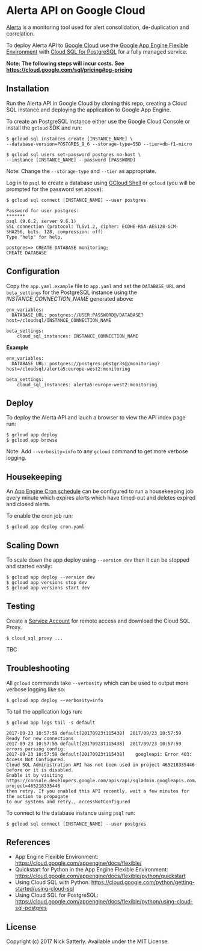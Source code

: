 Alerta API on Google Cloud
==========================

[Alerta](https://alerta.io) is a monitoring tool used for alert
consolidation, de-duplication and correlation.

To deploy Alerta API to [Google Cloud](https://cloud.google.com) use the
[Google App Engine Flexible Environment](https://cloud.google.com/appengine/docs/flexible/)
with [Cloud SQL for PostgreSQL](https://cloud.google.com/appengine/docs/flexible/python/using-cloud-sql-postgres)
for a fully managed service.

**Note: The following steps will incur costs. See https://cloud.google.com/sql/pricing#pg-pricing**

Installation
------------

Run the Alerta API in Google Cloud by cloning this repo, creating a
Cloud SQL instance and deploying the application to Google App Engine.

To create an PostgreSQL instance either use the Google Cloud Console
or install the `gcloud` SDK and run:

    $ gcloud sql instances create [INSTANCE_NAME] \
    --database-version=POSTGRES_9_6 --storage-type=SSD --tier=db-f1-micro

    $ gcloud sql users set-password postgres no-host \
    --instance [INSTANCE_NAME] --password [PASSWORD]

Note: Change the `--storage-type` and `--tier` as appropriate.

Log in to `psql` to create a database using [GCloud Shell](https://cloud.google.com/shell/docs/)
or `gcloud` (you will be prompted for the password set above):

    $ gcloud sql connect [INSTANCE_NAME] --user postgres

    Password for user postgres:
    *******
    psql (9.6.2, server 9.6.1)
    SSL connection (protocol: TLSv1.2, cipher: ECDHE-RSA-AES128-GCM-SHA256, bits: 128, compression: off)
    Type "help" for help.

    postgres=> CREATE DATABASE monitoring;
    CREATE DATABASE

Configuration
-------------

Copy the `app.yaml.example` file to `app.yaml` and set the `DATABASE_URL`
and `beta_settings` for the PostgreSQL instance using the *INSTANCE_CONNECTION_NAME*
generated above:

```
env_variables:
  DATABASE_URL: postgres://USER:PASSWORD@/DATABASE?host=/cloudsql/INSTANCE_CONNECTION_NAME

beta_settings:
    cloud_sql_instances: INSTANCE_CONNECTION_NAME
```

**Example**

```
env_variables:
  DATABASE_URL: postgres://postgres:p0stgr3s@/monitoring?host=/cloudsql/alerta5:europe-west2:monitoring

beta_settings:
    cloud_sql_instances: alerta5:europe-west2:monitoring
```

Deploy
------

To deploy the Alerta API and lauch a browser to view the API index page run:

    $ gcloud app deploy
    $ gcloud app browse

Note: Add `--verbosity=info` to any `gcloud` command to get more verbose logging.

Housekeeping
------------

An [App Engine Cron schedule](https://cloud.google.com/appengine/docs/flexible/python/scheduling-jobs-with-cron-yaml)
can be configured to run a housekeeping job every minute which expires alerts
which have timed-out and deletes expired and closed alerts.

To enable the cron job run:

    $ gcloud app deploy cron.yaml

Scaling Down
------------

To scale down the app deploy using `--version dev` then it can be stopped
and started easily:

    $ gcloud app deploy --version dev
    $ gcloud app versions stop dev
    $ gcloud app versions start dev

Testing
-------

Create a [Service Account]() for remote access and download the Cloud SQL Proxy.

    $ cloud_sql_proxy ...
    
TBC


Troubleshooting
---------------

All `gcloud` commands take `--verbosity` which can be used to output more verbose
logging like so:

    $ gcloud app deploy --verbosity=info

To tail the application logs run:

    $ gcloud app logs tail -s default

```
2017-09-23 10:57:59 default[20170923t115438]  2017/09/23 10:57:59 Ready for new connections
2017-09-23 10:57:59 default[20170923t115438]  2017/09/23 10:57:59 errors parsing config:
2017-09-23 10:57:59 default[20170923t115438]  	googleapi: Error 403: Access Not Configured.
Cloud SQL Administration API has not been used in project 465218335446 before or it is disabled.
Enable it by visiting https://console.developers.google.com/apis/api/sqladmin.googleapis.com/overview?project=465218335446
then retry. If you enabled this API recently, wait a few minutes for the action to propagate
to our systems and retry., accessNotConfigured
```

To connect to the database instance using `psql` run:

    $ gcloud sql connect [INSTANCE_NAME] --user postgres

References
----------

  * App Engine Flexible Environment: https://cloud.google.com/appengine/docs/flexible/
  * Quickstart for Python in the App Engine Flexible Environment: https://cloud.google.com/appengine/docs/flexible/python/quickstart
  * Using Cloud SQL with Python: https://cloud.google.com/python/getting-started/using-cloud-sql
  * Using Cloud SQL for PostgreSQL: https://cloud.google.com/appengine/docs/flexible/python/using-cloud-sql-postgres

License
-------

Copyright (c) 2017 Nick Satterly. Available under the MIT License.
